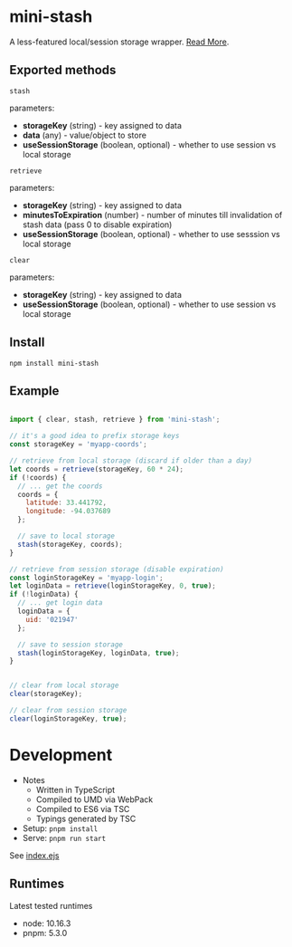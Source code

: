 # mini-stash

A less-featured local/session storage wrapper. [Read More](https://www.spiritedrefactor.net/blog/add-local-and-session-storage-support-to-a-service).

## Exported methods

`stash`

parameters:

- **storageKey** (string) - key assigned to data
- **data** (any) - value/object to store
- **useSessionStorage** (boolean, optional) - whether to use session vs local storage

`retrieve`

parameters:

- **storageKey** (string) - key assigned to data
- **minutesToExpiration** (number) - number of minutes till invalidation of stash data (pass 0 to disable expiration)
- **useSessionStorage** (boolean, optional) - whether to use sesssion vs local storage

`clear`

parameters:

- **storageKey** (string) - key assigned to data
- **useSessionStorage** (boolean, optional) - whether to use session vs local storage

## Install

`npm install mini-stash`

## Example

```js

import { clear, stash, retrieve } from 'mini-stash';

// it's a good idea to prefix storage keys
const storageKey = 'myapp-coords';

// retrieve from local storage (discard if older than a day)
let coords = retrieve(storageKey, 60 * 24);
if (!coords) {
  // ... get the coords
  coords = {
    latitude: 33.441792,
    longitude: -94.037689
  };

  // save to local storage
  stash(storageKey, coords);
}

// retrieve from session storage (disable expiration)
const loginStorageKey = 'myapp-login';
let loginData = retrieve(loginStorageKey, 0, true);
if (!loginData) {
  // ... get login data
  loginData = {
    uid: '021947'
  };

  // save to session storage
  stash(loginStorageKey, loginData, true);
}


// clear from local storage
clear(storageKey);

// clear from session storage
clear(loginStorageKey, true);
```

# Development

- Notes
  - Written in TypeScript
  - Compiled to UMD via WebPack
  - Compiled to ES6 via TSC
  - Typings generated by TSC
- Setup: `pnpm install`
- Serve: `pnpm run start`

See [index.ejs](./index.ejs)

## Runtimes

Latest tested runtimes

- node: 10.16.3
- pnpm: 5.3.0
